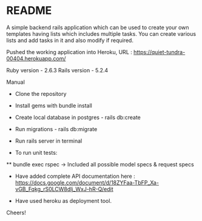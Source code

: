 # README

A simple backend rails application which can be used to create your own templates having lists which includes multiple tasks.
You can create various lists and add tasks in it and also modify if required.

Pushed the working application into Heroku, URL : https://quiet-tundra-00404.herokuapp.com/

 Ruby version  - 2.6.3
 Rails version - 5.2.4

Manual

* Clone the repository
* Install gems with bundle install
* Create local database in postgres - rails db:create
* Run migrations - rails db:migrate
* Run rails server in terminal

* To run unit tests:

**  bundle exec rspec -> Included all possible model specs & request specs

* Have added complete API documentation here : https://docs.google.com/document/d/18ZYFaa-TbFP_Xa-vGB_Fqkg_rS0LCW8dlj_WxJ-hR-Q/edit

* Have used heroku as deployment tool.

Cheers!

